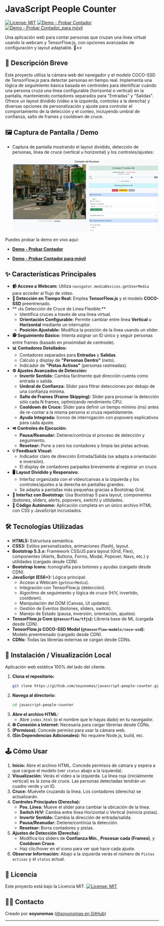 # JavaScript People Counter

[![License: MIT](https://img.shields.io/badge/License-MIT-yellow.svg)](https://opensource.org/licenses/MIT) [![Demo - Probar Contador](https://img.shields.io/badge/Demo-Probar_Contador-brightgreen)](https://soyunomas.github.io/javascript-people-counter/)[![Demo - Probar Contador_para móvil](https://img.shields.io/badge/Demo-Probar_Contador-brightgreen)](https://soyunomas.github.io/javascript-people-counter/index_movil.html) 

Una aplicación web para contar personas que cruzan una línea virtual usando la webcam y TensorFlow.js, con opciones avanzadas de configuración y layout adaptable. 🚶↔️

## 📝 Descripción Breve

Este proyecto utiliza la cámara web del navegador y el modelo COCO-SSD de TensorFlow.js para detectar personas en tiempo real. Implementa una lógica de seguimiento básica basada en centroides para identificar cuándo una persona cruza una línea configurable (horizontal o vertical) en la pantalla, manteniendo contadores separados para "Entradas" y "Salidas". Ofrece un layout dividido (vídeo a la izquierda, controles a la derecha) y diversas opciones de personalización y ajuste para controlar el comportamiento de la detección y el conteo, incluyendo umbral de confianza, salto de frames y cooldown de cruce.

## 🖼️ Captura de Pantalla / Demo

*   Captura de pantalla mostrando el layout dividido, detección de personas, línea de cruce (vertical u horizontal) y los controles/ajustes:

    ![Captura de Pantalla del Contador de Personas](screenshot.png)

Puedes probar la demo en vivo aquí:

*   **[Demo - Probar Contador](https://soyunomas.github.io/javascript-people-counter/)**

*   **[Demo - Probar Contador para móvil](https://soyunomas.github.io/javascript-people-counter/)**

## ✨ Características Principales

*   **📹 Acceso a Webcam:** Utiliza `navigator.mediaDevices.getUserMedia` para acceder al flujo de vídeo.
*   **🤖 Detección en Tiempo Real:** Emplea **TensorFlow.js** y el modelo **COCO-SSD** preentrenado.
*   ** เส้น Detección de Cruce de Línea Flexible:**
    *   Identifica cruces a través de una línea virtual.
    *   **Orientación Configurable:** Permite cambiar entre línea **Vertical** u **Horizontal** mediante un interruptor.
    *   **Posición Ajustable:** Modifica la posición de la línea usando un slider.
*   **🕵️ Seguimiento Básico:** Intenta asignar un ID único y seguir personas entre frames (basado en proximidad de centroide).
*   **📊 Contadores Detallados:**
    *   Contadores separados para **Entradas** y **Salidas**.
    *   Cálculo y display de **"Personas Dentro"** (neto).
    *   Indicador de **"Pistas Activas"** (personas rastreadas).
*   **⚙️ Ajustes Avanzados de Detección:**
    *   **Invertir Sentido:** Cambia fácilmente qué dirección cuenta como entrada o salida.
    *   **Umbral de Confianza:** Slider para filtrar detecciones por debajo de una confianza mínima.
    *   **Salto de Frames (Frame Skipping):** Slider para procesar la detección sólo cada N frames, optimizando rendimiento CPU.
    *   **Cooldown de Cruce:** Slider para definir un tiempo mínimo (ms) antes de re-contar a la misma persona si cruza repetidamente.
    *   **Ayuda Integrada:** Iconos de interrogación con popovers explicativos para cada ajuste.
*   **⏯️ Controles de Ejecución:**
    *   **Pausa/Reanudar:** Detiene/continúa el proceso de detección y seguimiento.
    *   **Resetear:** Pone a cero los contadores y limpia las pistas activas.
*   **💡 Feedback Visual:**
    *   Indicador claro de dirección Entrada/Salida (se adapta a orientación e inversión).
    *   El display de contadores parpadea brevemente al registrar un cruce.
*   **🖥️ Layout Dividido y Responsivo:**
    *   Interfaz organizada con el vídeo/canvas a la izquierda y los controles/ajustes a la derecha en pantallas grandes.
    *   Se adapta a pantallas más pequeñas gracias a Bootstrap Grid.
*   **🎨 Interfaz con Bootstrap:** Usa Bootstrap 5 para layout, componentes (botones, sliders, alerts, popovers, switch) y utilidades.
*   **🧩 Código Autónomo:** Aplicación completa en un único archivo HTML con CSS y JavaScript incrustados.

## 🛠️ Tecnologías Utilizadas

*   **HTML5:** Estructura semántica.
*   **CSS3:** Estilos personalizados, animaciones (flash), layout.
*   **Bootstrap 5.3.x:** Framework CSS/JS para layout (Grid, Flex), componentes (Alerts, Buttons, Forms, Modal, Popover, Navs, etc.) y utilidades (cargado desde CDN).
*   **Bootstrap Icons:** Iconografía para botones y ayudas (cargado desde CDN).
*   **JavaScript (ES6+):** Lógica principal:
    *   Acceso a Webcam (`getUserMedia`).
    *   Integración con TensorFlow.js (detección).
    *   Algoritmo de seguimiento y lógica de cruce (H/V, invertido, cooldown).
    *   Manipulación del DOM (Canvas, UI updates).
    *   Gestión de Eventos (botones, sliders, switch).
    *   Manejo de Estado (pausa, inversión, orientación, ajustes).
*   **TensorFlow.js Core (`@tensorflow/tfjs`):** Librería base de ML (cargada desde CDN).
*   **TensorFlow.js COCO-SSD Model (`@tensorflow-models/coco-ssd`):** Modelo preentrenado (cargado desde CDN).
*   **CDNs:** Todas las librerías externas se cargan desde CDNs.

## 🚀 Instalación / Visualización Local

Aplicación web estática 100% del lado del cliente.

1.  **Clona el repositorio:**
    ```bash
    git clone https://github.com/soyunomas/javascript-people-counter.git
    ```
2.  **Navega al directorio:**
    ```bash
    cd javascript-people-counter
    ```
3.  **Abre el archivo HTML:**
    *   Abre `index.html` (o el nombre que le hayas dado) en tu navegador.
4.  **🌐 Conexión a Internet:** Necesaria para cargar librerías desde CDNs.
5.  **(Permisos):** Concede permiso para usar la cámara web.
6.  **(Sin Dependencias Adicionales):** No requiere Node.js, build, etc.

## 🕹️ Cómo Usar

1.  **Inicio:** Abre el archivo HTML. Concede permisos de cámara y espera a que cargue el modelo (ver `status` abajo a la izquierda).
2.  **Visualización:** Verás el vídeo a la izquierda. La línea roja (inicialmente vertical) es la zona de cruce. Las personas detectadas tendrán un cuadro verde y un ID.
3.  **Cruce:** Muévete cruzando la línea. Los contadores (derecha) se actualizarán.
4.  **Controles Principales (Derecha):**
    *   **Pos. Línea:** Mueve el slider para cambiar la ubicación de la línea.
    *   **Switch H/V:** Cambia entre línea Horizontal o Vertical (reinicia pistas).
    *   **Invertir Sentido:** Cambia la dirección de entrada/salida.
    *   **Pausa/Reanudar:** Detiene/continúa la detección.
    *   **Resetear:** Borra contadores y pistas.
5.  **Ajustes de Detección (Derecha):**
    *   Modifica los sliders de **Confianza Mín.**, **Procesar cada (Frames)**, y **Cooldown Cruce**.
    *   Haz clic/hover en el icono <i class="bi bi-question-circle"></i> para ver qué hace cada ajuste.
6.  **Observar Información:** Abajo a la izquierda verás el número de `Pistas activas` y el `status` actual.

## 📄 Licencia

Este proyecto está bajo la Licencia MIT.
[![License: MIT](https://img.shields.io/badge/License-MIT-yellow.svg)](https://opensource.org/licenses/MIT)

## 🧑‍💻 Contacto

Creado por **soyunomas** ([@soyunomas en GitHub](https://github.com/soyunomas))

---
